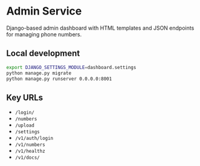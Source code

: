 # Admin Service

Django-based admin dashboard with HTML templates and JSON endpoints for managing phone numbers.

## Local development

```bash
export DJANGO_SETTINGS_MODULE=dashboard.settings
python manage.py migrate
python manage.py runserver 0.0.0.0:8001
```

## Key URLs

- `/login/`
- `/numbers`
- `/upload`
- `/settings`
- `/v1/auth/login`
- `/v1/numbers`
- `/v1/healthz`
- `/v1/docs/`
